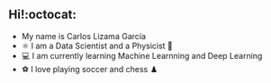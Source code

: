 ## Hi!:octocat:

- My name is Carlos Lizama García
- ⚛️ I am a Data Scientist and a Physicist 👾
- 💻 I am currently learning Machine Learnning and Deep Learning
- ⚽ I love playing soccer and chess ♟️
  



<!--
**CarlosLizamaGarcia/CarlosLizamaGarcia** is a ✨ _special_ ✨ repository because its `README.md` (this file) appears on your GitHub profile.

Here are some ideas to get you started:

- 🔭 I’m currently working on ...
- 🌱 I’m currently learning ...
- 👯 I’m looking to collaborate on ...
- 🤔 I’m looking for help with ...
- 💬 Ask me about ...
- 📫 How to reach me: ...
- 😄 Pronouns: ...
- ⚡ Fun fact: ...
-->
